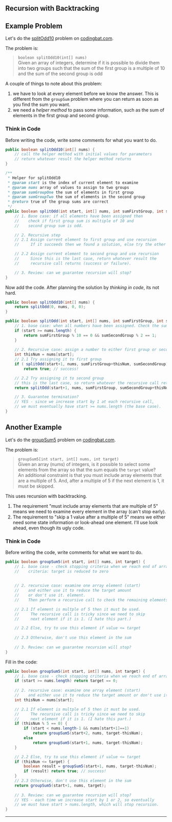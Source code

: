 ## Recursion with Backtracking

## Example Problem

Let's do the [splitOdd10][] problem on [codingbat.com][].

The problem is:

> `boolean splitOdd10(int[] nums)`    
> Given an array of integers, determine if it is possible to
> divide them into two groups such that the sum of the first
> group is a multiple of 10 and the sum of the second group is odd

A couple of things to note about this problem:

1. we have to look at every element before we know the answer.  This is different from the `groupSum` problem where you can return as soon as you find the sum you want.
2. we need a *helper method* to pass some information, such as the sum of elements in the first group and second group.

### Think in Code

Before writing the code, write some comments for what you want to do.

```java
public boolean splitOdd10(int[] nums) {
    // call the helper method with initial values for parameters
    // return whatever result the helper method returns
}

/**
 * Helper for splitOdd10
 * @param start is the index of current element to examine
 * @param nums array of values to assign to two groups
 * @param sumGroupOne the sum of elements in first group
 * @param sumGroupTwo the sum of elements in the second group
 * @return true of the group sums are correct
 */
public boolean splitOdd(int start, int[] nums, int sumFirstGroup, int sumSecondGroup) {
    // 1. Base case: if all elements have been assigned then
    //    check if first group sum is multiple of 10 and
    //    second group sum is odd.

    // 2. Recursive step
    // 2.1 Assign current element to first group and use recursion
    //     If it succeeds then we found a solution, else try the other case

    // 2.2 Assign current element to second group and use recursion
    //     Since this is the last case, return whatever result the
    //     recursive call returns (success or failure).

    // 3. Review: can we guarantee recursion will stop?
}
```

Now add the code.  After planning the solution by *thinking in code*, its
not hard.

```java
public boolean splitOdd10(int[] nums) {
    return splitOdd(0, nums, 0, 0);
}

public boolean splitOdd(int start, int[] nums, int sumFirstGroup, int sumSecondGroup) {
    // 1. base case: when all numbers have been assigned. Check the sums.
    if (start >= nums.length) {
        return sumFirstGroup % 10 == 0 && sumSecondGroup % 2 == 1;
    }
    
    // 2. Recursive case: assign a number to either first group or second group.
    int thisNum = nums[start];
    // 2.1 Try assigning it to first group
    if ( splitOdd(start+1, nums, sumFirstGroup+thisNum, sumSecondGroup) )
        return true; // success!

    // 2.2 Try assigning it to second group
    // this is the last case, so return whatever the recursive call returns
    return splitOdd(start+1, nums, sumFirstGroup, sumSecondGroup+thisNum);

    // 3. Guarantee termination?
    // YES - since we increase start by 1 at each recursive call, 
    // we must eventually have start >= nums.length (the base case).
}
```

## Another Example

Let's do the [groupSum5][] problem on [codingbat.com][].

The problem is:

> `groupSum5[int start, int[] nums, int target)`    
> Given an array (nums) of integers, is it possible to select
> some elements from the array so that the sum equals the `target` value?    
> An additional constraint is that you must include array elements 
> that are a multiple of 5.  And, after a multiple of 5 if the next
> element is 1, it must be skipped.

This uses recursion with backtracking.

1. The requirement "must include array elements that are multiple of 5" means we need to examine every element in the array (can't stop early).
2. The requirement to "skip a 1 value after a multiple of 5" means we either need some state information or look-ahead one element.  I'll use look ahead, even though its ugly code.

### Think in Code

Before writing the code, write comments for what we want to do.

```java
public boolean groupSum5(int start, int[] nums, int target) {
    // 1. base case - check stopping criteria when we reach end of array
    //    criteria: target is reduced to zero
    
    
    // 2. recursive case: examine one array element (start)
    //    and either use it to reduce the target amount
    //    or don't use it. element.  
    //    Then perform a recursive call to check the remaining elements.

    // 2.1 If element is multple of 5 then it must be used.
    //     The recursive call is tricky since we need to skip
    //     next element if it is 1. (I hate this part.)

	// 2.2 Else, try to use this element if value <= target
    
    // 2.3 Otherwise, don't use this element in the sum
    
    // 3. Review: can we guarantee recursion will stop?
}
```

Fill in the code:

```java
public boolean groupSum5(int start, int[] nums, int target) {
    // 1. base case - check stopping criteria when we reach end of array
    if (start >= nums.length) return target == 0;
    
    // 2. recursive case: examine one array element (start)
    //    and either use it to reduce the target amount or don't use it.
    int thisNum = nums[start];

    // 2.1 If element is multple of 5 then it must be used.
    //     The recursive call is tricky since we need to skip
    //     next element if it is 1. (I hate this part.)
    if (thisNum % 5 == 0) {
        if (start < nums.length-1 && nums[start+1]==1) 
            return groupSum5(start+2, nums, target-thisNum);
        else
            return groupSum5(start+1, nums, target-thisNum);
    } 

	// 2.2 Else, try to use this element if value <= target
    if (thisNum <= target) {
        boolean result = groupSum5(start+1, nums, target-thisNum);
        if (result) return true; // success! 
    }
    // 2.3 Otherwise, don't use this element in the sum
    return groupSum5(start+1, nums, target);
    
    // 3. Review: can we guarantee recursion will stop?
    // YES - each time we increase start by 1 or 2, so eventually
    // we must have start > nums.length, which will stop recursion.
}
```

---

[codingbat.com]: https://codingbat.com.
[groupSum5]: https://codingbat.com/prob/p138907
[splitOdd10]: https://codingbat.com/prob/p171660
